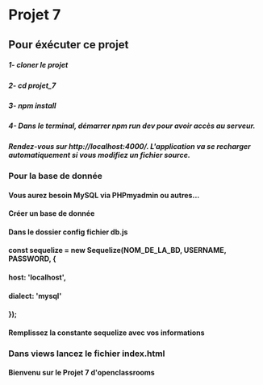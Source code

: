  # Projet 7

## Pour éxécuter ce projet 

#####   1- cloner le projet
#####   2- cd projet_7
#####   3- npm install
#####   4- Dans le terminal, démarrer npm run dev pour avoir accès au serveur.
#####   Rendez-vous sur http://localhost:4000/. L'application va se recharger automatiquement si vous modifiez un fichier source.
        
### Pour la base de donnée
####        Vous aurez besoin MySQL via PHPmyadmin ou autres...
####        Créer un base de donnée
####        Dans le dossier config fichier db.js 
####        const sequelize = new Sequelize(NOM_DE_LA_BD, USERNAME, PASSWORD, {
####            host: 'localhost',
####            dialect: 'mysql'
####            });
#### Remplissez la constante sequelize avec vos informations

### Dans views lancez le fichier index.html

#### Bienvenu sur le Projet 7 d'openclassrooms
